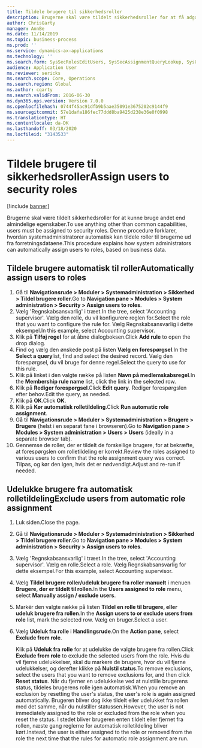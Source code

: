 ```yaml
---
title: Tildele brugere til sikkerhedsroller
description: Brugerne skal være tildelt sikkerhedsroller for at få adgang til Finance and Operations.
author: ChrisGarty
manager: AnnBe
ms.date: 11/14/2019
ms.topic: business-process
ms.prod: ''
ms.service: dynamics-ax-applications
ms.technology: ''
ms.search.form: SysSecRolesEditUsers, SysSecAssignmentQueryLookup, SysQueryForm, SysSecRoleExcludeUsers
audience: Application User
ms.reviewer: sericks
ms.search.scope: Core, Operations
ms.search.region: Global
ms.author: cgarty
ms.search.validFrom: 2016-06-30
ms.dyn365.ops.version: Version 7.0.0
ms.openlocfilehash: 0744f45ac91dfb9b5aae35091e3675202c9144f9
ms.sourcegitcommit: 57e1dafa186fec77ddd8ba9425d238e36e0f0998
ms.translationtype: HT
ms.contentlocale: da-DK
ms.lasthandoff: 03/18/2020
ms.locfileid: "3143533"
---
```

# <a name="assign-users-to-security-roles"></a><span data-ttu-id="d3183-103">Tildele brugere til sikkerhedsroller</span><span class="sxs-lookup"><span data-stu-id="d3183-103">Assign users to security roles</span></span>

[!include [banner](../../includes/banner.md)]

<span data-ttu-id="d3183-104">Brugerne skal være tildelt sikkerhedsroller for at kunne bruge andet end almindelige egenskaber.</span><span class="sxs-lookup"><span data-stu-id="d3183-104">To use anything other than common capabilities, users must be assigned to security roles.</span></span> <span data-ttu-id="d3183-105">Denne procedure forklarer, hvordan systemadministratorer automatisk kan tildele roller til brugerne ud fra forretningsdataene.</span><span class="sxs-lookup"><span data-stu-id="d3183-105">This procedure explains how system administrators can automatically assign users to roles, based on business data.</span></span> 

## <a name="automatically-assign-users-to-roles"></a><span data-ttu-id="d3183-106">Tildele brugere automatisk til roller</span><span class="sxs-lookup"><span data-stu-id="d3183-106">Automatically assign users to roles</span></span>
1. <span data-ttu-id="d3183-107">Gå til **Navigationsrude > Moduler > Systemadministration > Sikkerhed > Tildel brugere roller**.</span><span class="sxs-lookup"><span data-stu-id="d3183-107">Go to **Navigation pane > Modules > System administration > Security > Assign users to roles**.</span></span>
2. <span data-ttu-id="d3183-108">Vælg 'Regnskabsansvarlig' i træet.</span><span class="sxs-lookup"><span data-stu-id="d3183-108">In the tree, select 'Accounting supervisor'.</span></span> <span data-ttu-id="d3183-109">Vælg den rolle, du vil konfigurere reglen for.</span><span class="sxs-lookup"><span data-stu-id="d3183-109">Select the role that you want to configure the rule for.</span></span> <span data-ttu-id="d3183-110">Vælg Regnskabsansvarlig i dette eksempel.</span><span class="sxs-lookup"><span data-stu-id="d3183-110">In this example, select Accounting supervisor.</span></span> 
3. <span data-ttu-id="d3183-111">Klik på **Tilføj regel** for at åbne dialogboksen.</span><span class="sxs-lookup"><span data-stu-id="d3183-111">Click **Add rule** to open the drop dialog.</span></span>
4. <span data-ttu-id="d3183-112">Find og vælg den ønskede post på listen **Vælg en forespørgsel**.</span><span class="sxs-lookup"><span data-stu-id="d3183-112">In the **Select a query**list, find and select the desired record.</span></span> <span data-ttu-id="d3183-113">Vælg den forespørgsel, du vil bruge for denne regel.</span><span class="sxs-lookup"><span data-stu-id="d3183-113">Select the query to use for this rule.</span></span>  
5. <span data-ttu-id="d3183-114">Klik på linket i den valgte række på listen **Navn på medlemskabsregel**.</span><span class="sxs-lookup"><span data-stu-id="d3183-114">In the **Membership rule name** list, click the link in the selected row.</span></span>
6. <span data-ttu-id="d3183-115">Klik på **Rediger forespørgsel**.</span><span class="sxs-lookup"><span data-stu-id="d3183-115">Click **Edit query**.</span></span> <span data-ttu-id="d3183-116">Rediger forespørgslen efter behov.</span><span class="sxs-lookup"><span data-stu-id="d3183-116">Edit the query, as needed.</span></span>  
7. <span data-ttu-id="d3183-117">Klik på **OK**.</span><span class="sxs-lookup"><span data-stu-id="d3183-117">Click **OK**.</span></span>
8. <span data-ttu-id="d3183-118">Klik på **Kør automatisk rolletildeling**.</span><span class="sxs-lookup"><span data-stu-id="d3183-118">Click **Run automatic role assignment**.</span></span>
9. <span data-ttu-id="d3183-119">Gå til **Navigationsrude > Moduler > Systemadministration > Brugere > Brugere** (helst i en separat fane i browseren).</span><span class="sxs-lookup"><span data-stu-id="d3183-119">Go to **Navigation pane > Modules > System administration > Users > Users** (ideally in a separate browser tab).</span></span>
10. <span data-ttu-id="d3183-120">Gennemse de roller, der er tildelt de forskellige brugere, for at bekræfte, at forespørgslen om rolletildeling er korrekt.</span><span class="sxs-lookup"><span data-stu-id="d3183-120">Review the roles assigned to various users to confirm that the role assignment query was correct.</span></span> <span data-ttu-id="d3183-121">Tilpas, og kør den igen, hvis det er nødvendigt.</span><span class="sxs-lookup"><span data-stu-id="d3183-121">Adjust and re-run if needed.</span></span>

## <a name="exclude-users-from-automatic-role-assignment"></a><span data-ttu-id="d3183-122">Udelukke brugere fra automatisk rolletildeling</span><span class="sxs-lookup"><span data-stu-id="d3183-122">Exclude users from automatic role assignment</span></span>
1. <span data-ttu-id="d3183-123">Luk siden.</span><span class="sxs-lookup"><span data-stu-id="d3183-123">Close the page.</span></span>
2. <span data-ttu-id="d3183-124">Gå til **Navigationsrude > Moduler > Systemadministration > Sikkerhed > Tildel brugere roller**.</span><span class="sxs-lookup"><span data-stu-id="d3183-124">Go to **Navigation pane > Modules > System administration > Security > Assign users to roles**.</span></span>
3. <span data-ttu-id="d3183-125">Vælg 'Regnskabsansvarlig' i træet.</span><span class="sxs-lookup"><span data-stu-id="d3183-125">In the tree, select 'Accounting supervisor'.</span></span> <span data-ttu-id="d3183-126">Vælg en rolle.</span><span class="sxs-lookup"><span data-stu-id="d3183-126">Select a role.</span></span> <span data-ttu-id="d3183-127">Vælg Regnskabsansvarlig for dette eksempel.</span><span class="sxs-lookup"><span data-stu-id="d3183-127">For this example, select Accounting supervisor.</span></span>  
4. <span data-ttu-id="d3183-128">Vælg **Tildel brugere roller/udeluk brugere fra roller manuelt** i menuen **Brugere, der er tildelt til rollen**.</span><span class="sxs-lookup"><span data-stu-id="d3183-128">In the **Users assigned to role** menu, select **Manually assign / exclude users**.</span></span>
5. <span data-ttu-id="d3183-129">Markér den valgte række på listen **Tildel en rolle til brugere, eller udeluk brugere fra rollen**.</span><span class="sxs-lookup"><span data-stu-id="d3183-129">In the **Assign users to or exclude users from role** list, mark the selected row.</span></span> <span data-ttu-id="d3183-130">Vælg en bruger.</span><span class="sxs-lookup"><span data-stu-id="d3183-130">Select a user.</span></span>  
6. <span data-ttu-id="d3183-131">Vælg **Udeluk fra rolle** i **Handlingsrude**.</span><span class="sxs-lookup"><span data-stu-id="d3183-131">On the **Action pane**, select **Exclude from role**.</span></span>
    
    <span data-ttu-id="d3183-132">Klik på **Udeluk fra rolle** for at udelukke de valgte brugere fra rollen.</span><span class="sxs-lookup"><span data-stu-id="d3183-132">Click **Exclude from role** to exclude the selected users from the role.</span></span> <span data-ttu-id="d3183-133">Hvis du vil fjerne udelukkelser, skal du markere de brugere, hvor du vil fjerne udelukkelser, og derefter klikke på **Nulstil status**.</span><span class="sxs-lookup"><span data-stu-id="d3183-133">To remove exclusions, select the users that you want to remove exclusions for, and then click **Reset status**.</span></span> <span data-ttu-id="d3183-134">Når du fjerner en udelukkelse ved at nulstille brugerens status, tildeles brugerens rolle igen automatisk.</span><span class="sxs-lookup"><span data-stu-id="d3183-134">When you remove an exclusion by resetting the user's status, the user's role is again assigned automatically.</span></span> <span data-ttu-id="d3183-135">Brugeren bliver dog ikke tildelt eller udelukket fra rollen med det samme, når du nulstiller statussen.</span><span class="sxs-lookup"><span data-stu-id="d3183-135">However, the user is not immediately assigned to the role or excluded from the role when you reset the status.</span></span> <span data-ttu-id="d3183-136">I stedet bliver brugeren enten tildelt eller fjernet fra rollen, næste gang reglerne for automatisk rolletildeling bliver kørt.</span><span class="sxs-lookup"><span data-stu-id="d3183-136">Instead, the user is either assigned to the role or removed from the role the next time that the rules for automatic role assignment are run.</span></span>  
